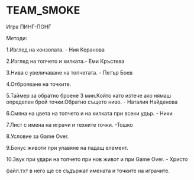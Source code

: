 # TEAM_SMOKE


Игра ПИНГ-ПОНГ

 Методи:
 
 
1.Изглед на конзолата. - Ния Керанова 

2.Изглед на топчето и хилката.- Еми Кръстева

3.Нива с увеличаване на топчетата. - Петър Боев

4.Отброяване на точките. 

5.Таймер за обратно броене 3 мин.Който като изтече ако 
нямаш определен брой точки.Обратно същото ниво. -  Наталия Найденова

6.Смяна на цвета на топчето и на хилката при всеки удър. - Ники

7.Лист с имена на играчи и техните точки. -Тошко

8.Условие за Game Over.

9.Бонус животи при улавяне на падащ елемент.

10.Звук при удари на топчето при нов живот и при Game Over. - Христо


файл.тхт в него ще се съдържат имената и точките на играчите.
